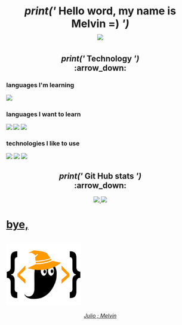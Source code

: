 

<h1 align = "center"> <em>print('</em> Hello word, my name is Melvin =) <em>')</em> <br>  <img src="https://github.com/claytonjhamilton/claytonjhamilton/blob/main/images/waving_hand.gif" width="40px"></h1>
<h2 align="center"><em>print('</em> Technology<em> ')</em><br>:arrow_down:</h2>
<h3> languages I'm learning </h3>
<strong><img src="https://cdn.jsdelivr.net/gh/devicons/devicon/icons/python/python-original.svg" width="40px"/></strong>
<h3> languages I want to learn </h3>
<strong> <img src="https://cdn.jsdelivr.net/gh/devicons/devicon/icons/go/go-original-wordmark.svg" width="40px"/>    <img src="https://cdn.jsdelivr.net/gh/devicons/devicon/icons/kotlin/kotlin-original.svg" width="40px"/>   <img src="https://cdn.jsdelivr.net/gh/devicons/devicon/icons/c/c-original.svg" width="40px"/> <br>  </strong>
<h3> technologies I like to use </h3>
<div> <img src="https://cdn.jsdelivr.net/gh/devicons/devicon/icons/vscode/vscode-original.svg" width="40px"/>  
  <img src="https://cdn.jsdelivr.net/gh/devicons/devicon/icons/windows8/windows8-original.svg" width="40px"/>  
  <img src="https://cdn.jsdelivr.net/gh/devicons/devicon/icons/linux/linux-original.svg" width="40px"/> </div>
<h2 align="center"><em>print('</em> Git Hub stats <em>')</em><br>:arrow_down:</h2>
<div align="center">
  <a href="https://github.com/benccalcyxzfi">
  <img height="120em" src="https://github-readme-stats.vercel.app/api?username=Julio-Moreira&show_icons=true&theme=dracula&include_all_commits=true&count_private=true&cache_seconds=2000"/>
  <img height="120em" src="https://github-readme-stats.vercel.app/api/top-langs/?username=Julio-Moreira&layout=compact&langs_count=7&theme=dracula&cache_seconds=2000"/>
</div>

  
  
  <h1>bye, <br><br> <img src="IMG_20220101_154939_221-removebg-preview.png" align="center" width="200px"></h1>
  <p align="center"><em>Julio ; Melvin</em></p>
